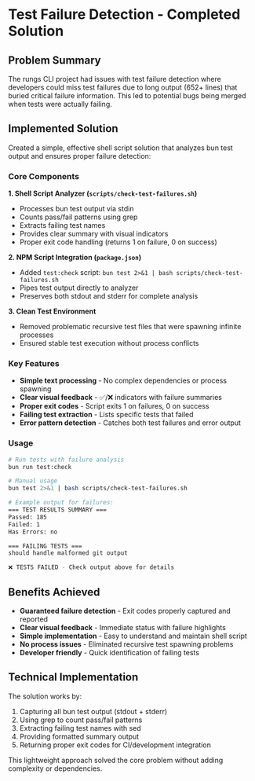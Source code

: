 # Test Failure Detection - Completed Solution

## Problem Summary

The rungs CLI project had issues with test failure detection where developers could miss test failures due to long output (652+ lines) that buried critical failure information. This led to potential bugs being merged when tests were actually failing.

## Implemented Solution

Created a simple, effective shell script solution that analyzes bun test output and ensures proper failure detection:

### Core Components

**1. Shell Script Analyzer (`scripts/check-test-failures.sh`)**
- Processes bun test output via stdin
- Counts pass/fail patterns using grep
- Extracts failing test names
- Provides clear summary with visual indicators
- Proper exit code handling (returns 1 on failure, 0 on success)

**2. NPM Script Integration (`package.json`)**
- Added `test:check` script: `bun test 2>&1 | bash scripts/check-test-failures.sh`
- Pipes test output directly to analyzer
- Preserves both stdout and stderr for complete analysis

**3. Clean Test Environment**
- Removed problematic recursive test files that were spawning infinite processes
- Ensured stable test execution without process conflicts

### Key Features

- **Simple text processing** - No complex dependencies or process spawning
- **Clear visual feedback** - ✅/❌ indicators with failure summaries
- **Proper exit codes** - Script exits 1 on failures, 0 on success
- **Failing test extraction** - Lists specific tests that failed
- **Error pattern detection** - Catches both test failures and error output

### Usage

```bash
# Run tests with failure analysis
bun run test:check

# Manual usage
bun test 2>&1 | bash scripts/check-test-failures.sh

# Example output for failures:
=== TEST RESULTS SUMMARY ===
Passed: 185
Failed: 1
Has Errors: no

=== FAILING TESTS ===
should handle malformed git output

❌ TESTS FAILED - Check output above for details
```

## Benefits Achieved

- **Guaranteed failure detection** - Exit codes properly captured and reported
- **Clear visual feedback** - Immediate status with failure highlights
- **Simple implementation** - Easy to understand and maintain shell script
- **No process issues** - Eliminated recursive test spawning problems
- **Developer friendly** - Quick identification of failing tests

## Technical Implementation

The solution works by:
1. Capturing all bun test output (stdout + stderr)
2. Using grep to count pass/fail patterns
3. Extracting failing test names with sed
4. Providing formatted summary output
5. Returning proper exit codes for CI/development integration

This lightweight approach solved the core problem without adding complexity or dependencies.